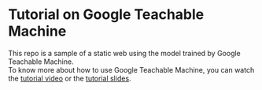 # Tutorial on Google Teachable Machine
This repo is a sample of a static web using the model trained by Google Teachable Machine.  
To know more about how to use Google Teachable Machine, 
you can watch the [tutorial video](https://youtu.be/w22BahmjtsI) or the [tutorial slides](https://www.canva.com/design/DAFThy1vjEU/smLjUaG-oZDF_UK4jYOmFw/view?utm_content=DAFThy1vjEU&utm_campaign=designshare&utm_medium=link&utm_source=publishpresent).
